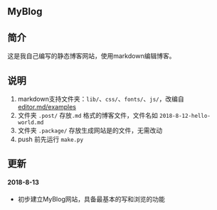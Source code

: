 MyBlog
---
## 简介
这是我自己编写的静态博客网站，使用markdown编辑博客。
## 说明
1. markdown支持文件夹：`lib/`、`css/`、`fonts/`、`js/`，改编自 [editor.md/examples](https://pandao.github.io/editor.md/examples/index.html)
1. 文件夹 `.post/` 存放`.md` 格式的博客文件，文件名如 `2018-8-12-hello-world.md`
1. 文件夹 `.package/`  存放生成网站是的文件，无需改动
1. push 前先运行 `make.py`

## 更新
#### 2018-8-13
- 初步建立MyBlog网站，具备最基本的写和浏览的功能
